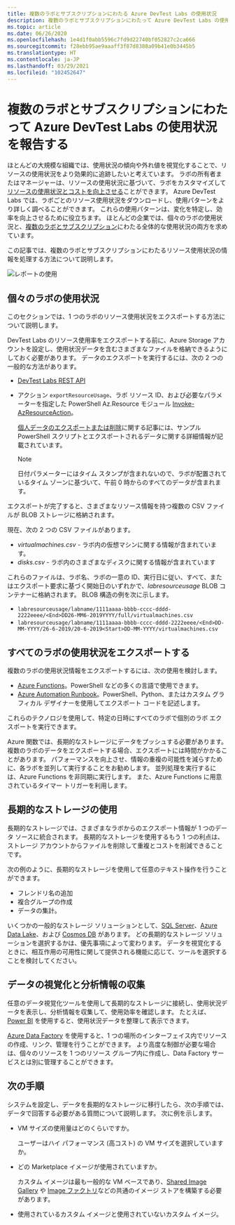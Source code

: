 ```yaml
---
title: 複数のラボとサブスクリプションにわたる Azure DevTest Labs の使用状況
description: 複数のラボとサブスクリプションにわたって Azure DevTest Labs の使用状況を報告する方法について説明します。
ms.topic: article
ms.date: 06/26/2020
ms.openlocfilehash: 1e4d1f0abb5596c7fd9d22740bf052827c2ca666
ms.sourcegitcommit: f28ebb95ae9aaaff3f87d8388a09b41e0b3445b5
ms.translationtype: HT
ms.contentlocale: ja-JP
ms.lasthandoff: 03/29/2021
ms.locfileid: "102452647"
---
```

# <a name="report-azure-devtest-labs-usage-across-multiple-labs-and-subscriptions"></a>複数のラボとサブスクリプションにわたって Azure DevTest Labs の使用状況を報告する

ほとんどの大規模な組織では、使用状況の傾向や外れ値を視覚化することで、リソースの使用状況をより効果的に追跡したいと考えています。 ラボの所有者またはマネージャーは、リソースの使用状況に基づいて、ラボをカスタマイズして[リソースの使用状況とコストを向上させる](../cost-management-billing/cost-management-billing-overview.md)ことができます。 Azure DevTest Labs では、ラボごとのリソース使用状況をダウンロードし、使用パターンをより詳しく調べることができます。 これらの使用パターンは、変化を特定し、効率を向上させるために役立ちます。 ほとんどの企業では、個々のラボの使用状況と、[複数のラボとサブスクリプション](/azure/architecture/cloud-adoption/decision-guides/subscriptions/)にわたる全体的な使用状況の両方を求めています。 

この記事では、複数のラボとサブスクリプションにわたるリソース使用状況の情報を処理する方法について説明します。

![レポートの使用](./media/report-usage-across-multiple-labs-subscriptions/report-usage.png)

## <a name="individual-lab-usage"></a>個々のラボの使用状況

このセクションでは、1 つのラボのリソース使用状況をエクスポートする方法について説明します。

DevTest Labs のリソース使用率をエクスポートする前に、Azure Storage アカウントを設定し、使用状況データを含むさまざまなファイルを格納できるようにしておく必要があります。 データのエクスポートを実行するには、次の 2 つの一般的な方法があります。

* [DevTest Labs REST API](/rest/api/dtl/labs/exportresourceusage) 
* アクション `exportResourceUsage`、ラボ リソース ID、および必要なパラメーターを指定した PowerShell Az.Resource モジュール [Invoke-AzResourceAction](/powershell/module/az.resources/invoke-azresourceaction)。 

    [個人データのエクスポートまたは削除](personal-data-delete-export.md)に関する記事には、サンプル PowerShell スクリプトとエクスポートされるデータに関する詳細情報が記載されています。 

    > [!NOTE]
    > 日付パラメーターにはタイム スタンプが含まれないので、ラボが配置されているタイム ゾーンに基づいて、午前 0 時からのすべてのデータが含まれます。

エクスポートが完了すると、さまざまなリソース情報を持つ複数の CSV ファイルが BLOB ストレージに格納されます。
  
現在、次の 2 つの CSV ファイルがあります。

* *virtualmachines.csv* - ラボ内の仮想マシンに関する情報が含まれています。
* *disks.csv* - ラボ内のさまざまなディスクに関する情報が含まれています 

これらのファイルは、ラボ名、ラボの一意の ID、実行日に従い、すべて、またはエクスポート要求に基づく開始日のいずれかで、*labresourceusage* BLOB コンテナーに格納されます。 BLOB 構造の例を次に示します。

* `labresourceusage/labname/1111aaaa-bbbb-cccc-dddd-2222eeee/<End>DD26-MM6-2019YYYY/full/virtualmachines.csv`
* `labresourceusage/labname/1111aaaa-bbbb-cccc-dddd-2222eeee/<End>DD-MM-YYYY/26-6-2019/20-6-2019<Start>DD-MM-YYYY/virtualmachines.csv`

## <a name="exporting-usage-for-all-labs"></a>すべてのラボの使用状況をエクスポートする

複数のラボの使用状況情報をエクスポートするには、次の使用を検討します。 

* [Azure Functions](../azure-functions/index.yml)。PowerShell などの多くの言語で使用できます。 
* [Azure Automation Runbook](../automation/index.yml)。PowerShell、Python、またはカスタム グラフィカル デザイナーを使用してエクスポート コードを記述します。

これらのテクノロジを使用して、特定の日時にすべてのラボで個別のラボ エクスポートを実行できます。 

Azure 関数では、長期的なストレージにデータをプッシュする必要があります。 複数のラボのデータをエクスポートする場合、エクスポートには時間がかかることがあります。 パフォーマンスを向上させ、情報の重複の可能性を減らすために、各ラボを並列して実行することをお勧めします。 並列処理を実行するには、Azure Functions を非同期に実行します。 また、Azure Functions に用意されているタイマー トリガーを利用します。

## <a name="using-a-long-term-storage"></a>長期的なストレージの使用

長期的なストレージでは、さまざまなラボからのエクスポート情報が 1 つのデータ ソースに統合されます。 長期的なストレージを使用するもう 1 つの利点は、ストレージ アカウントからファイルを削除して重複とコストを削減できることです。 

次の例のように、長期的なストレージを使用して任意のテキスト操作を行うことができます。 

* フレンドリ名の追加
* 複合グループの作成
* データの集計。

いくつかの一般的なストレージ ソリューションとして、[SQL Server](https://azure.microsoft.com/services/sql-database/)、[Azure Data Lake](https://azure.microsoft.com/services/storage/data-lake-storage/)、および [Cosmos DB](https://azure.microsoft.com/services/cosmos-db/) があります。 どの長期的なストレージ ソリューションを選択するかは、優先事項によって変わります。 データを視覚化するときに、相互作用の可用性に関して提供される機能に応じて、ツールを選択することを検討してください。

## <a name="visualizing-data-and-gathering-insights"></a>データの視覚化と分析情報の収集

任意のデータ視覚化ツールを使用して長期的なストレージに接続し、使用状況データを表示し、分析情報を収集して、使用効率を確認します。 たとえば、[Power BI](/power-bi/power-bi-overview) を使用すると、使用状況データを整理して表示できます。 

[Azure Data Factory](https://azure.microsoft.com/services/data-factory/) を使用すると、1 つの場所のインターフェイス内でリソースの作成、リンク、管理を行うことができます。 より高度な制御が必要な場合は、個々のリソースを 1 つのリソース グループ内に作成し、Data Factory サービスとは別に管理することができます。  

## <a name="next-steps"></a>次の手順

システムを設定し、データを長期的なストレージに移行したら、次の手順では、データで回答する必要がある質問について説明します。 次に例を示します。 

-   VM サイズの使用量はどのくらいですか。

    ユーザーはハイ パフォーマンス (高コスト) の VM サイズを選択していますか。
-   どの Marketplace イメージが使用されていますか。

    カスタム イメージは最も一般的な VM ベースであり、[Shared Image Gallery](../virtual-machines/shared-image-galleries.md) や [Image ファクトリ](image-factory-create.md)などの共通のイメージ ストアを構築する必要があります。
-   使用されているカスタム イメージと使用されていないカスタム イメージ。
